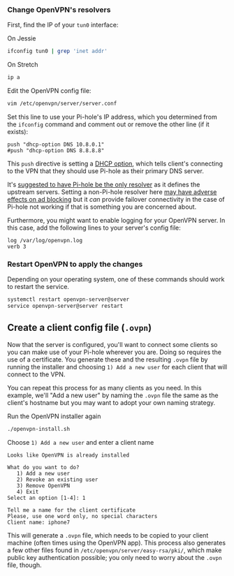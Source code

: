 ### Change OpenVPN's resolvers

First, find the IP of your `tun0` interface:

On Jessie

```bash
ifconfig tun0 | grep 'inet addr'
```

On Stretch

```bash
ip a
```

Edit the OpenVPN config file:

```bash
vim /etc/openvpn/server/server.conf
```

Set this line to use your Pi-hole's IP address, which you determined from the `ifconfig` command and comment out or remove the other line (if it exists):

```
push "dhcp-option DNS 10.8.0.1"
#push "dhcp-option DNS 8.8.8.8"
```

This `push` directive is setting a [DHCP option](https://www.incognito.com/tutorials/dhcp-options-in-plain-english/), which tells client's connecting to the VPN that they should use Pi-hole as their primary DNS server.

It's [suggested to have Pi-hole be the only resolver](https://discourse.pi-hole.net/t/why-should-pi-hole-be-my-only-dns-server/3376) as it defines the upstream servers.  Setting a non-Pi-hole resolver here [may have adverse effects on ad blocking](https://discourse.pi-hole.net/t/why-should-pi-hole-be-my-only-dns-server/3376) but it _can_ provide failover connectivity in the case of Pi-hole not working if that is something you are concerned about.

Furthermore, you might want to enable logging for your OpenVPN server. In this case, add the following lines to your server's config file:

```
log /var/log/openvpn.log
verb 3
```

### Restart OpenVPN to apply the changes

Depending on your operating system, one of these commands should work to restart the service.

```bash
systemctl restart openvpn-server@server
service openvpn-server@server restart
```

## Create a client config file (`.ovpn`)

Now that the server is configured, you'll want to connect some clients so you can make use of your Pi-hole wherever you are.  Doing so requires the use of a certificate.  You generate these and the resulting `.ovpn` file by running the installer and choosing `1) Add a new user` for each client that will connect to the VPN.

You can repeat this process for as many clients as you need.  In this example, we'll "Add a new user" by naming the `.ovpn` file the same as the client's hostname but you may want to adopt your own naming strategy.

Run the OpenVPN installer again

```bash
./openvpn-install.sh
```

Choose `1) Add a new user` and enter a client name

```text
Looks like OpenVPN is already installed

What do you want to do?
   1) Add a new user
   2) Revoke an existing user
   3) Remove OpenVPN
   4) Exit
Select an option [1-4]: 1

Tell me a name for the client certificate
Please, use one word only, no special characters
Client name: iphone7
```

This will generate a `.ovpn` file, which needs to be copied to your client machine (often times using the OpenVPN app).  This process also generates a few other files found in `/etc/openvpn/server/easy-rsa/pki/`, which make public key authentication possible; you only need to worry about the `.ovpn` file, though.
